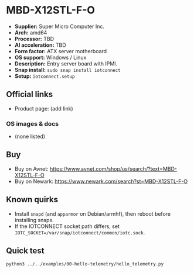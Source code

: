 # MBD-X12STL-F-O

- **Supplier:** Super Micro Computer  Inc.
- **Arch:** amd64
- **Processor:** TBD
- **AI acceleration:** TBD
- **Form factor:** ATX server motherboard
- **OS support:** Windows / Linux
- **Description:** Entry server board with IPMI.
- **Snap install:** `sudo snap install iotconnect`
- **Setup:** `iotconnect.setup`

## Official links
- Product page: (add link)

### OS images & docs
- (none listed)

## Buy
- Buy on Avnet: https://www.avnet.com/shop/us/search/?text=MBD-X12STL-F-O
- Buy on Newark: https://www.newark.com/search?st=MBD-X12STL-F-O

## Known quirks
- Install `snapd` (and `apparmor` on Debian/armhf), then reboot before installing snaps.
- If the IOTCONNECT socket path differs, set `IOTC_SOCKET=/var/snap/iotconnect/common/iotc.sock`.

## Quick test
```bash
python3 ../../examples/00-hello-telemetry/hello_telemetry.py
```
